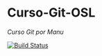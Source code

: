 Curso-Git-OSL
=============

*Curso Git por Manu*

[![Build Status](https://travis-ci.org/oslugr/repo-ejemplo.svg?branch=master)](https://travis-ci.org/Makova/Curso-Git-OSL/builds)
